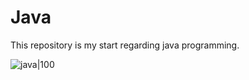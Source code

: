 # Java
This repository is my start regarding java programming.

![java|100](https://brandslogos.com/wp-content/uploads/images/large/java-logo-1.png)